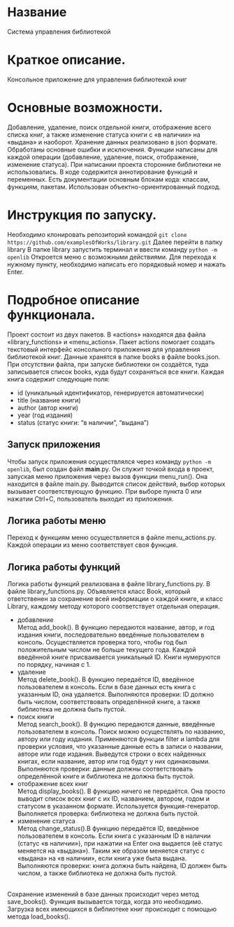 # Название
Система управления библиотекой
# Краткое описание.
Консольное приложение для управления библиотекой книг
# Основные возможности.
Добавление, удаление, поиск отдельной книги, отображение всего списка книг, а также изменение статуса книги с «в наличии» на «выдана» и наоборот.
Хранение данных реализовано в json формате. Обработаны основные ошибки и исключения. Функции написаны для каждой операции (добавление, удаление, поиск, отображение, изменение статуса). При написании проекта сторонние библиотеки не использовались.
В коде содержится аннотирование функций и переменных. Есть документации основным блокам кода: классам, функциям, пакетам. Использован объектно-ориентированный подход. 
# Инструкция по запуску.
Необходимо клонировать репозиторий командой
``` git clone https://github.com/examplesOfWorks/library.git ```
Далее перейти в папку library
В папке library запустить терминал и ввести команду 
``` python -m openlib ```
Откроется меню с возможными действиями. Для перехода к нужному пункту, необходимо написать его порядковый номер и нажать Enter.
# Подробное описание функционала.
Проект состоит из двух пакетов. В «actions» находятся два файла «library_functions» и «menu_actions». Пакет actions помогает создать текстовый интерфейс консольного приложения для управления библиотекой книг.
Данные хранятся в папке books в файле books.json. При отсутствии файла, при запуске библиотеки он создаётся, туда записывается список books, куда будут сохраняться все книги.
Каждая книга содержит следующие поля:
- id (уникальный идентификатор, генерируется автоматически)
- title (название книги)
- author (автор книги)
- year (год издания)
- status (статус книги: “в наличии”, “выдана”)
## Запуск приложения
Чтобы запуск приложения осуществлялся через команду ``` python -m openlib ```, был создан файл __main__.py. Он служит точкой входа в проект, запуская меню приложения через вызов функции menu_run(). Она находится в файле main.py. Выводится список действий, выбор которых вызывает соответствующую функцию. При выборе пункта 0 или нажатии Ctrl+C, пользователь выходит из приложения.
## Логика работы меню
Переход к функциям меню осуществляется в файле menu_actions.py. Каждой операции из меню соответствует своя функция.  
## Логика работы функций
Логика работы функций реализована в файле library_functions.py.
В файле library_functions.py. Объявляется класс Book, который ответственен за сохранение всей информации о каждой книге, и класс Library, каждому методу которого соответствует отдельная операция.
- добавление <br />
Метод add_book(). В функцию передаются название, автор, и год издания книги, последовательно введённые пользователем в консоль. Осуществляется проверка того, чтобы год был положительным числом не больше текущего года. Каждой введённой книге присваивается уникальный ID. Книги нумеруются по порядку, начиная с 1.
- удаление <br />
Метод delete_book(). В функцию передаётся ID, введённое пользователем в консоль. Если в базе данных есть книга с указанным ID, она удаляется. Выполняются проверки: ID должно быть числом, соответствовать определённой книге, а также библиотека не должна быть пустой.
- поиск книги <br />
Метод search_book(). В функцию передаются данные, введённые пользователем в консоль. Поиск можно осуществлять по названию, автору или году издания. Применяются функции filter и lambda для проверки условия, что указанные данные есть в записи о названии, авторе или годе издания. Выведутся строки о всех найденных книгах, если название, автор или год будут у них одинаковыми. Выполняются проверки: данные должны соответствовать определённой книге и библиотека не должна быть пустой. 
- отображение всех книг <br />
Метод display_books(). В функцию ничего не передаётся. Она просто выводит список всех книг с их ID, названием, автором, годом и статусом в указанном формате. Используется функция-генератор. Выполняется проверка: библиотека не должна быть пустой.
- изменение статуса <br />
Метод change_status().В функцию передаётся ID, введённое пользователем в консоль. Если книга с указанным ID в наличии (статус «в наличии»), при нажатии на Enter она выдается (её статус меняется на «выдана»). Таким же образом меняется статус с «выдана» на «в наличии», если книга уже была выдана. Выполняются проверки: книга должна быть найдена, ID должен быть числом, а также библиотека не должна быть пустой.
<br />
Сохранение изменений в базе данных происходит через метод save_books(). Функция вызывается тогда, когда это необходимо. Загрузка всех имеющихся в библиотеке книг происходит с помощью метода load_books().
